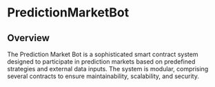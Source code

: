 # PredictionMarketBot

## Overview

The Prediction Market Bot is a sophisticated smart contract system designed to participate in prediction markets based on predefined strategies and external data inputs. The system is modular, comprising several contracts to ensure maintainability, scalability, and security.
